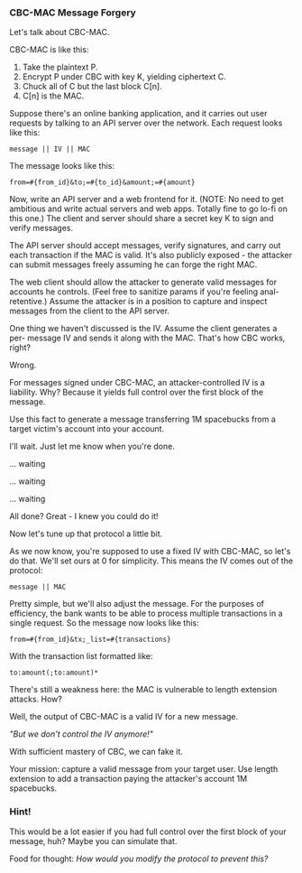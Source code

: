 ### CBC-MAC Message Forgery

Let's talk about CBC-MAC.

CBC-MAC is like this:

  1. Take the plaintext P.
  2. Encrypt P under CBC with key K, yielding ciphertext C.
  3. Chuck all of C but the last block C[n].
  4. C[n] is the MAC.

Suppose there's an online banking application, and it carries out user
requests by talking to an API server over the network. Each request looks like
this:

    
    
    message || IV || MAC

The message looks like this:

    
    
    from=#{from_id}&to;=#{to_id}&amount;=#{amount}

Now, write an API server and a web frontend for it. (NOTE: No need to get
ambitious and write actual servers and web apps. Totally fine to go lo-fi on
this one.) The client and server should share a secret key K to sign and
verify messages.

The API server should accept messages, verify signatures, and carry out each
transaction if the MAC is valid. It's also publicly exposed - the attacker can
submit messages freely assuming he can forge the right MAC.

The web client should allow the attacker to generate valid messages for
accounts he controls. (Feel free to sanitize params if you're feeling anal-
retentive.) Assume the attacker is in a position to capture and inspect
messages from the client to the API server.

One thing we haven't discussed is the IV. Assume the client generates a per-
message IV and sends it along with the MAC. That's how CBC works, right?

Wrong.

For messages signed under CBC-MAC, an attacker-controlled IV is a liability.
Why? Because it yields full control over the first block of the message.

Use this fact to generate a message transferring 1M spacebucks from a target
victim's account into your account.

I'll wait. Just let me know when you're done.

... waiting

... waiting

... waiting

All done? Great - I knew you could do it!

Now let's tune up that protocol a little bit.

As we now know, you're supposed to use a fixed IV with CBC-MAC, so let's do
that. We'll set ours at 0 for simplicity. This means the IV comes out of the
protocol:

    
    
    message || MAC

Pretty simple, but we'll also adjust the message. For the purposes of
efficiency, the bank wants to be able to process multiple transactions in a
single request. So the message now looks like this:

    
    
    from=#{from_id}&tx;_list=#{transactions}

With the transaction list formatted like:

    
    
    to:amount(;to:amount)*

There's still a weakness here: the MAC is vulnerable to length extension
attacks. How?

Well, the output of CBC-MAC is a valid IV for a new message.

_"But we don't control the IV anymore!"_

With sufficient mastery of CBC, we can fake it.

Your mission: capture a valid message from your target user. Use length
extension to add a transaction paying the attacker's account 1M spacebucks.

### Hint!

This would be a lot easier if you had full control over the first block of
your message, huh? Maybe you can simulate that.

Food for thought: _How would you modify the protocol to prevent this?_
